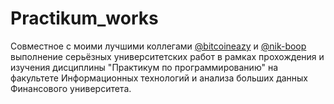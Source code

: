 # Practikum_works

Совместное с моими лучшими коллегами [@bitcoineazy](https://github.com/bitcoineazy) и [@nik-boop](https://github.com/nik-boop) выполнение серьёзных университетских работ в рамках прохождения и изучения дисциплины "Практикум по программированию" на факультете Информационных технологий и анализа больших данных Финансового университета.  
